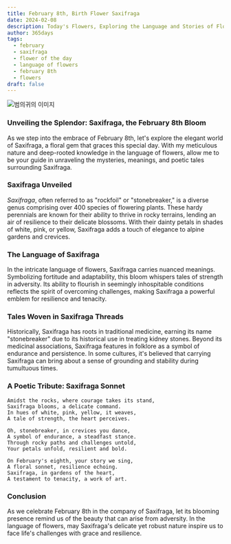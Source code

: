 ```yaml
---
title: February 8th, Birth Flower Saxifraga
date: 2024-02-08
description: Today's Flowers, Exploring the Language and Stories of Flowers Saxifraga
author: 365days
tags:
  - february
  - saxifraga
  - flower of the day
  - language of flowers
  - february 8th
  - flowers
draft: false
---
```

![범의귀의 이미지](https://cdn.pixabay.com/photo/2016/12/13/22/11/badan-1905221_1280.jpg)

### Unveiling the Splendor: Saxifraga, the February 8th Bloom

As we step into the embrace of February 8th, let's explore the elegant world of Saxifraga, a floral gem that graces this special day. With my meticulous nature and deep-rooted knowledge in the language of flowers, allow me to be your guide in unraveling the mysteries, meanings, and poetic tales surrounding Saxifraga.

### Saxifraga Unveiled

*Saxifraga*, often referred to as "rockfoil" or "stonebreaker," is a diverse genus comprising over 400 species of flowering plants. These hardy perennials are known for their ability to thrive in rocky terrains, lending an air of resilience to their delicate blossoms. With their dainty petals in shades of white, pink, or yellow, Saxifraga adds a touch of elegance to alpine gardens and crevices.

### The Language of Saxifraga

In the intricate language of flowers, Saxifraga carries nuanced meanings. Symbolizing fortitude and adaptability, this bloom whispers tales of strength in adversity. Its ability to flourish in seemingly inhospitable conditions reflects the spirit of overcoming challenges, making Saxifraga a powerful emblem for resilience and tenacity.

### Tales Woven in Saxifraga Threads

Historically, Saxifraga has roots in traditional medicine, earning its name "stonebreaker" due to its historical use in treating kidney stones. Beyond its medicinal associations, Saxifraga features in folklore as a symbol of endurance and persistence. In some cultures, it's believed that carrying Saxifraga can bring about a sense of grounding and stability during tumultuous times.

### A Poetic Tribute: Saxifraga Sonnet

```plaintext
Amidst the rocks, where courage takes its stand,
Saxifraga blooms, a delicate command.
In hues of white, pink, yellow, it weaves,
A tale of strength, the heart perceives.

Oh, stonebreaker, in crevices you dance,
A symbol of endurance, a steadfast stance.
Through rocky paths and challenges untold,
Your petals unfold, resilient and bold.

On February's eighth, your story we sing,
A floral sonnet, resilience echoing.
Saxifraga, in gardens of the heart,
A testament to tenacity, a work of art.
```

### Conclusion

As we celebrate February 8th in the company of Saxifraga, let its blooming presence remind us of the beauty that can arise from adversity. In the language of flowers, may Saxifraga's delicate yet robust nature inspire us to face life's challenges with grace and resilience.